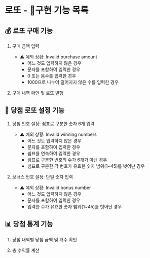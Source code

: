 # 로또 - 🧾구현 기능 목록

## 💰 로또 구매 기능

1. 구매 금액 입력

   - ⚠ 예외 상황: Invalid purchase amount
     - 어느 것도 입력하지 않은 경우
     - 문자를 포함하여 입력한 경우
     - 0 또는 음수를 입력한 경우
     - 1000으로 나누어 떨어지지 않은 수를 입력한 경우

2. 구매 내역 확인 및 로또 발행

## 🎡 당첨 로또 설정 기능

1. 당첨 번호 설정: 쉼표로 구분한 숫자 6개 입력

   - ⚠ 예외 상황: Invalid winning numbers
     - 어느 것도 입력하지 않은 경우
     - 문자를 포함하여 입력한 경우
     - 쉼표를 연속하여 입력한 경우
     - 쉼표로 구분한 번호의 수가 6개가 아닌 경우
     - 쉼표로 구분한 각 번호가 유효한 숫자 범위(1~45)를 벗어난 경우

2. 보너스 번호 설정: 단일 숫자 입력

   - ⚠ 예외 상황: Invalid bonus number
     - 어느 것도 입력하지 않은 경우
     - 문자를 포함하여 입력한 경우
     - 입력한 수가 유효한 숫자 범위(1~45)를 벗어난 경우

## 📊 당첨 통계 기능

1. 당첨 내역별 당첨 금액 및 개수 확인

2. 총 수익률 계산
